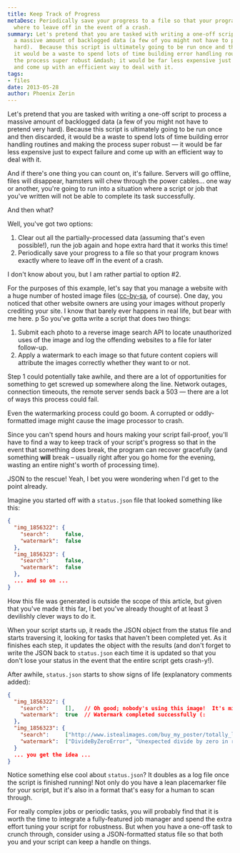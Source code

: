 ```yaml
---
title: Keep Track of Progress
metaDesc: Periodically save your progress to a file so that your program knows exactly
  where to leave off in the event of a crash.
summary: Let's pretend that you are tasked with writing a one-off script to process
  a massive amount of backlogged data (a few of you might not have to pretend very
  hard).  Because this script is ultimately going to be run once and then discarded,
  it would be a waste to spend lots of time building error handling routines and making
  the process super robust &mdash; it would be far less expensive just to expect failure
  and come up with an efficient way to deal with it.
tags:
- files
date: 2013-05-28
author: Phoenix Zerin
---
```


Let's pretend that you are tasked with writing a one-off script to process a massive amount of backlogged data (a few of you might not have to pretend very hard).  Because this script is ultimately going to be run once and then discarded, it would be a waste to spend lots of time building error handling routines and making the process super robust &mdash; it would be far less expensive just to expect failure and come up with an efficient way to deal with it.

And if there's one thing you can count on, it's failure.  Servers will go offline, files will disappear, hamsters will chew through the power cables... one way or another, you're going to run into a situation where a script or job that you've written will not be able to complete its task successfully.

And then what?

Well, you've got two options:

1. Clear out all the partially-processed data (assuming that's even possible!), run the job again and hope extra hard that it works this time!
2. Periodically save your progress to a file so that your program knows exactly where to leave off in the event of a crash.

I don't know about you, but I am rather partial to option #2.

For the purposes of this example, let's say that you manage a website with a huge number of hosted image files (<a href="http://creativecommons.org/licenses/by-sa/3.0/">cc-by-sa</a>, of course).  One day, you noticed that other website owners are using your images without properly crediting your site.  I know that barely ever happens in real life, but bear with me here.
p So you've gotta write a script that does two things:

1. Submit each photo to a reverse image search API to locate unauthorized uses of the image and log the offending websites to a file for later follow-up.
2. Apply a watermark to each image so that future content copiers will attribute the images correctly whether they want to or not.

Step 1 could potentially take awhile, and there are a lot of opportunities for something to get screwed up somewhere along the line.  Network outages, connection timeouts, the remote server sends back a 503 &mdash; there are a lot of ways this process could fail.

Even the watermarking process could go boom.  A corrupted or oddly-formatted image might cause the image processor to crash.

Since you can't spend hours and hours making your script fail-proof, you'll have to find a way to keep track of your script's progress so that in the event that something does break, the program can recover gracefully (and something **will** break &ndash; usually right after you go home for the evening, wasting an entire night's worth of processing time).

JSON to the rescue!  Yeah, I bet you were wondering when I'd get to the point already.

Imagine you started off with a `status.json` file that looked something like this:

```json
{
  "img_1856322": {
    "search":     false,
    "watermark":  false
  },
  "img_1856323": {
    "search":     false,
    "watermark":  false
  },
  ... and so on ...
}
```

How this file was generated is outside the scope of this article, but given that you've made it this far, I bet you've already thought of at least 3 devilishly clever ways to do it.

When your script starts up, it reads the JSON object from the status file and starts traversing it, looking for tasks that haven't been completed yet.  As it finishes each step, it updates the object with the results (and don't forget to write the JSON back to <code>status.json</code> each time it is updated so that you don't lose your status in the event that the entire script gets crash-y!).

After awhile, <code>status.json</code> starts to show signs of life (explanatory comments added):

```json
{
  "img_1856322": {
    "search":     [],   // Oh good; nobody's using this image!  It's mine!  All mine!!
    "watermark":  true  // Watermark completed successfully (:
  },
  "img_1856323": {
    "search":     ["http://www.istealimages.com/buy_my_poster/totally_legit.jpg"],  // Somebody is abusing our image!  Release the hounds!
    "watermark":  ["DivideByZeroError", "Unexpected divide by zero in region 42."]  // Oops; something went wrong during the watermarking!  Wait... *unexpected* divide by zero?
  }
  ... you get the idea ...
}
```
Notice something else cool about `status.json`?  It doubles as a log file once the script is finished running!  Not only do you have a lean placemarker file for your script, but it's also in a format that's easy for a human to scan through.

For really complex jobs or periodic tasks, you will probably find that it is worth the time to integrate a fully-featured job manager and spend the extra effort tuning your script for robustness.  But when you have a one-off task to crunch through, consider using a JSON-formatted status file so that both you and your script can keep a handle on things.
